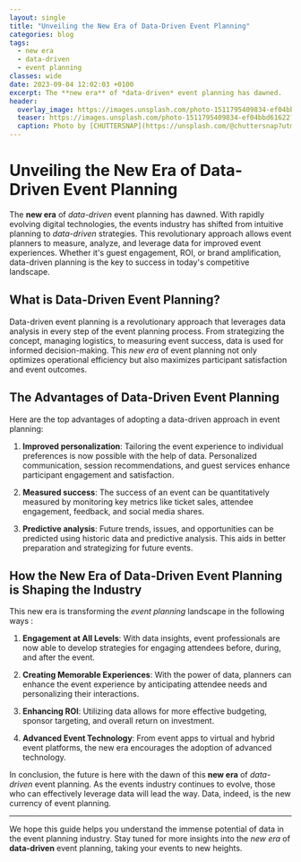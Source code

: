 ```yaml
---
layout: single
title: "Unveiling the New Era of Data-Driven Event Planning"
categories: blog
tags:
  - new era
  - data-driven
  - event planning
classes: wide
date: 2023-09-04 12:02:03 +0100
excerpt: The **new era** of *data-driven* event planning has dawned.
header:
  overlay_image: https://images.unsplash.com/photo-1511795409834-ef04bbd61622?crop=entropy&cs=tinysrgb&fit=max&fm=jpg&ixid=M3w0Nzk0ODB8MHwxfHNlYXJjaHw2fHxuZXclMjBlcmElMkMlMjBkYXRhLWRyaXZlbiUyQyUyMGV2ZW50JTIwcGxhbm5pbmd8ZW58MHwwfHx8MTY5MzgyNTMyNHww&ixlib=rb-4.0.3&q=80&w=1080
  teaser: https://images.unsplash.com/photo-1511795409834-ef04bbd61622?crop=entropy&cs=tinysrgb&fit=max&fm=jpg&ixid=M3w0Nzk0ODB8MHwxfHNlYXJjaHw2fHxuZXclMjBlcmElMkMlMjBkYXRhLWRyaXZlbiUyQyUyMGV2ZW50JTIwcGxhbm5pbmd8ZW58MHwwfHx8MTY5MzgyNTMyNHww&ixlib=rb-4.0.3&q=80&w=400
  caption: Photo by [CHUTTERSNAP](https://unsplash.com/@chuttersnap?utm_source=peoplecounter&utm_medium=referral) on [Unsplash](https://unsplash.com/?utm_source=peoplecounter&utm_medium=referral)
---
```


# Unveiling the New Era of Data-Driven Event Planning

The **new era** of *data-driven* event planning has dawned. With rapidly evolving digital technologies, the events industry has shifted from intuitive planning to *data-driven* strategies. This revolutionary approach allows event planners to measure, analyze, and leverage data for improved event experiences. Whether it's guest engagement, ROI, or brand amplification, data-driven planning is the key to success in today's competitive landscape.

## What is Data-Driven Event Planning? 

Data-driven event planning is a revolutionary approach that leverages data analysis in every step of the event planning process. From strategizing the concept, managing logistics, to measuring event success, data is used for informed decision-making. This *new era* of event planning not only optimizes operational efficiency but also maximizes participant satisfaction and event outcomes.

## The Advantages of Data-Driven Event Planning

Here are the top advantages of adopting a data-driven approach in event planning:

1. **Improved personalization**: Tailoring the event experience to individual preferences is now possible with the help of data. Personalized communication, session recommendations, and guest services enhance participant engagement and satisfaction.
   
2. **Measured success**: The success of an event can be quantitatively measured by monitoring key metrics like ticket sales, attendee engagement, feedback, and social media shares.
   
3. **Predictive analysis**: Future trends, issues, and opportunities can be predicted using historic data and predictive analysis. This aids in better preparation and strategizing for future events. 

## How the New Era of Data-Driven Event Planning is Shaping the Industry 

This new era is transforming the *event planning* landscape in the following ways :

1. **Engagement at All Levels**: With data insights, event professionals are now able to develop strategies for engaging attendees before, during, and after the event.
   
2. **Creating Memorable Experiences**: With the power of data, planners can enhance the event experience by anticipating attendee needs and personalizing their interactions.

3. **Enhancing ROI**: Utilizing data allows for more effective budgeting, sponsor targeting, and overall return on investment.

4. **Advanced Event Technology**: From event apps to virtual and hybrid event platforms, the new era encourages the adoption of advanced technology. 

In conclusion, the future is here with the dawn of this **new era** of *data-driven* event planning. As the events industry continues to evolve, those who can effectively leverage data will lead the way. Data, indeed, is the new currency of event planning. 

---

We hope this guide helps you understand the immense potential of data in the event planning industry. Stay tuned for more insights into the *new era* of **data-driven** event planning, taking your events to new heights.
